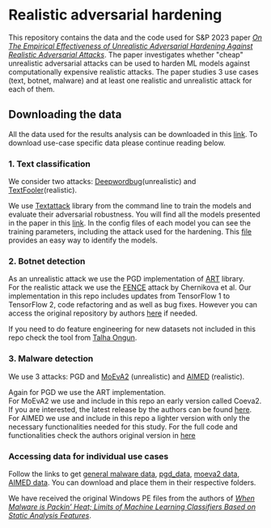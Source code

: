 # Realistic adversarial hardening
This repository contains the data and the code used for S&amp;P 2023 paper <em>[On The Empirical Effectiveness of Unrealistic Adversarial Hardening Against Realistic Adversarial Attacks](https://arxiv.org/abs/2202.03277)</em>. 
The paper investigates whether "cheap" unrealistic adversarial attacks can be used to harden ML models against computationally expensive realistic attacks. 
The paper studies 3 use cases (text, botnet, malware) and at least one realistic and unrealistic attack for each of them. 


## Downloading the data
All the data used for the results analysis can be downloaded in this [link](https://uniluxembourg-my.sharepoint.com/:f:/g/personal/salijona_dyrmishi_uni_lu/Eo3LPuU7nVJBs5UyHEBadU8BkOOJHnCFXdGE55dNbCETow?e=YTyCXn). 
To download use-case specific data please continue reading below. 


### 1. Text classification
We consider two attacks: [Deepwordbug](https://arxiv.org/abs/1801.04354)(unrealistic) and [TextFooler](https://arxiv.org/abs/1907.11932)(realistic).

We use [Textattack](https://textattack.readthedocs.io/en/latest/) library from the command line to train the models and evaluate their adversarial robustness. 
You will find all the models presented in the paper in this [link](https://uniluxembourg-my.sharepoint.com/:u:/g/personal/salijona_dyrmishi_uni_lu/EShqUwlR76xNttj4_BPuOU0BrY854BrNlkm84adN3wRpqQ?e=rrncfb).
In the config files of each model you can see the training parameters, including the attack used for the hardening. This [file](https://uniluxembourg-my.sharepoint.com/:x:/g/personal/salijona_dyrmishi_uni_lu/ES71tvRvV1pBl9thHzz0AA8BpVDzoTXv4yVMURyQuVs9uw?e=ct4uwh)
provides an easy way to identify the models. 


### 2. Botnet detection
As an unrealistic attack we use the PGD implementation of [ART](https://adversarial-robustness-toolbox.readthedocs.io/en/latest/) library. <br>
For the realistic attack we use the [FENCE](https://arxiv.org/pdf/1909.10480.pdf) attack by Chernikova et al. Our implementation in this repo includes updates from TensorFlow 1
to TensorFlow 2, code refactoring and as well as bug fixes. However you can access the original repository by authors [here](https://github.com/achernikova/cybersecurity_evasion) if needed.

If you need to do feature engineering for new datasets not included in this repo check the tool from [Talha Ongun](https://github.com/tongun/ctu13-botnet-detection).

### 3. Malware detection
We use 3 attacks: PGD and [MoEvA2](https://arxiv.org/abs/2112.01156) (unrealistic) and [AIMED](https://www.rapha.ai/files/AIMED.pdf) (realistic).

Again for PGD we use the ART implementation. <br>
For MoEvA2 we use and include in this repo an early version called Coeva2. If you are interested, the latest release by the authors can be found [here](https://github.com/serval-uni-lu/moeva2-ijcai22-replication). <br>
For AIMED we use and include in this repo a lighter version with only the necessary functionalities needed for this study. For the full code and functionalities check the authors original version in [here](https://github.com/zRapha/AIMED)


### Accessing data for individual use cases
Follow the links to get [general malware data](https://uniluxembourg-my.sharepoint.com/:u:/g/personal/salijona_dyrmishi_uni_lu/EbPTPRvx3UJPmrxJj_4XdfQBQ0Vkk98_puA7KmOmnd6YIQ?e=aAjekF),
[pgd_data](https://uniluxembourg-my.sharepoint.com/:u:/g/personal/salijona_dyrmishi_uni_lu/EST2XM7uyIRKjiuS5npkLFwBky6qANQfJwbuZ2jl3XJ58A?e=wwfPpL),
[moeva2 data](https://uniluxembourg-my.sharepoint.com/:u:/g/personal/salijona_dyrmishi_uni_lu/EfcxLidDDRZEsE0Qcjz5-UQBUl4_brGhkHjwJUdJK3Oymw?e=mEe2kC),
[AIMED data](https://uniluxembourg-my.sharepoint.com/:u:/g/personal/salijona_dyrmishi_uni_lu/EY_SYilO1rZJq5r649KTVGwB_z5yk8wwc3iYKJPhqctzmA?e=si4fKp). You can download and place them in their respective folders. 

We have received the original Windows PE files from  the authors of  <em>[When Malware is Packin’ Heat; Limits of Machine Learning Classifiers Based on
Static Analysis Features](https://www.ndss-symposium.org/wp-content/uploads/2020/02/24310-paper.pdf)</em>. 
